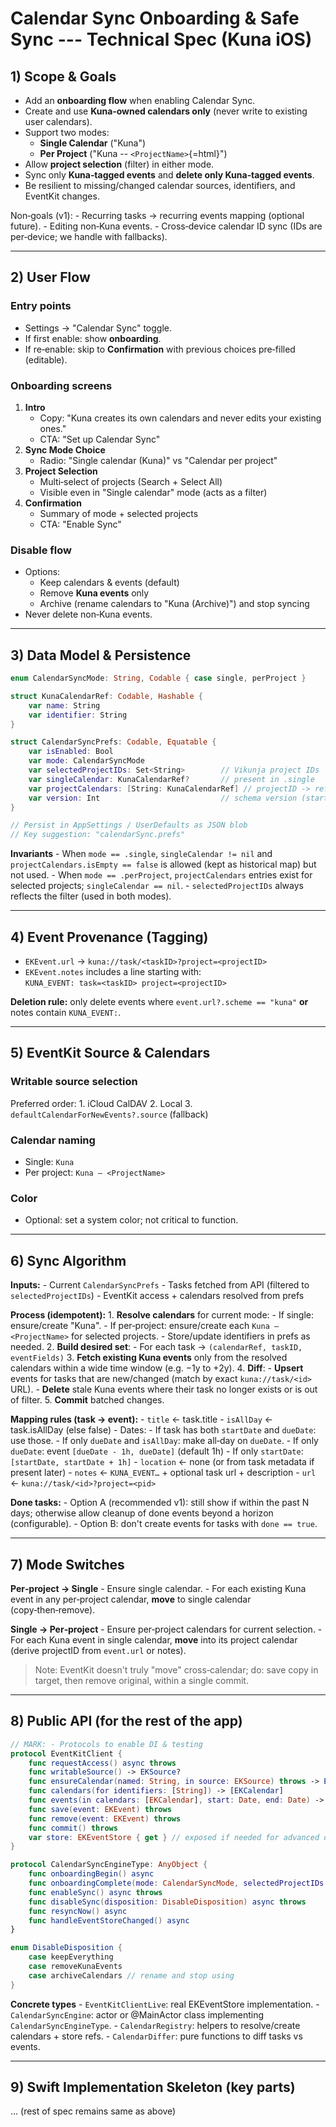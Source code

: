 # Calendar Sync Onboarding & Safe Sync --- Technical Spec (Kuna iOS)

## 1) Scope & Goals

-   Add an **onboarding flow** when enabling Calendar Sync.
-   Create and use **Kuna‑owned calendars only** (never write to
    existing user calendars).
-   Support two modes:
    -   **Single Calendar** ("Kuna")
    -   **Per Project** ("Kuna -- `<ProjectName>`{=html}")
-   Allow **project selection** (filter) in either mode.
-   Sync only **Kuna‑tagged events** and **delete only Kuna‑tagged
    events**.
-   Be resilient to missing/changed calendar sources, identifiers, and
    EventKit changes.

Non‑goals (v1): - Recurring tasks → recurring events mapping (optional
future). - Editing non‑Kuna events. - Cross‑device calendar ID sync (IDs
are per‑device; we handle with fallbacks).

------------------------------------------------------------------------

## 2) User Flow

### Entry points

-   Settings → "Calendar Sync" toggle.
-   If first enable: show **onboarding**.
-   If re‑enable: skip to **Confirmation** with previous choices
    pre‑filled (editable).

### Onboarding screens

1.  **Intro**
    -   Copy: "Kuna creates its own calendars and never edits your
        existing ones."
    -   CTA: "Set up Calendar Sync"
2.  **Sync Mode Choice**
    -   Radio: "Single calendar (Kuna)" vs "Calendar per project"
3.  **Project Selection**
    -   Multi‑select of projects (Search + Select All)
    -   Visible even in "Single calendar" mode (acts as a filter)
4.  **Confirmation**
    -   Summary of mode + selected projects
    -   CTA: "Enable Sync"

### Disable flow

-   Options:
    -   Keep calendars & events (default)
    -   Remove **Kuna events** only
    -   Archive (rename calendars to "Kuna (Archive)") and stop syncing
-   Never delete non‑Kuna events.

------------------------------------------------------------------------

## 3) Data Model & Persistence

``` swift
enum CalendarSyncMode: String, Codable { case single, perProject }

struct KunaCalendarRef: Codable, Hashable {
    var name: String
    var identifier: String
}

struct CalendarSyncPrefs: Codable, Equatable {
    var isEnabled: Bool
    var mode: CalendarSyncMode
    var selectedProjectIDs: Set<String>        // Vikunja project IDs
    var singleCalendar: KunaCalendarRef?       // present in .single
    var projectCalendars: [String: KunaCalendarRef] // projectID -> ref (in .perProject)
    var version: Int                           // schema version (start at 1)
}

// Persist in AppSettings / UserDefaults as JSON blob
// Key suggestion: "calendarSync.prefs"
```

**Invariants** - When `mode == .single`, `singleCalendar != nil` and
`projectCalendars.isEmpty == false` is allowed (kept as historical map)
but not used. - When `mode == .perProject`, `projectCalendars` entries
exist for selected projects; `singleCalendar == nil`. -
`selectedProjectIDs` always reflects the filter (used in both modes).

------------------------------------------------------------------------

## 4) Event Provenance (Tagging)

-   `EKEvent.url` → `kuna://task/<taskID>?project=<projectID>`
-   `EKEvent.notes` includes a line starting with:\
    `KUNA_EVENT: task=<taskID> project=<projectID>`

**Deletion rule:** only delete events where
`event.url?.scheme == "kuna"` **or** notes contain `KUNA_EVENT:`.

------------------------------------------------------------------------

## 5) EventKit Source & Calendars

### Writable source selection

Preferred order: 1. iCloud CalDAV 2. Local 3.
`defaultCalendarForNewEvents?.source` (fallback)

### Calendar naming

-   Single: `Kuna`
-   Per project: `Kuna – <ProjectName>`

### Color

-   Optional: set a system color; not critical to function.

------------------------------------------------------------------------

## 6) Sync Algorithm

**Inputs:** - Current `CalendarSyncPrefs` - Tasks fetched from API
(filtered to `selectedProjectIDs`) - EventKit access + calendars
resolved from prefs

**Process (idempotent):** 1. **Resolve calendars** for current mode: -
If single: ensure/create "Kuna". - If per‑project: ensure/create each
`Kuna – <ProjectName>` for selected projects. - Store/update identifiers
in prefs as needed. 2. **Build desired set**: - For each task →
`(calendarRef, taskID, eventFields)` 3. **Fetch existing Kuna events**
only from the resolved calendars within a wide time window (e.g. −1y to
+2y). 4. **Diff**: - **Upsert** events for tasks that are new/changed
(match by exact `kuna://task/<id>` URL). - **Delete** stale Kuna events
where their task no longer exists or is out of filter. 5. **Commit**
batched changes.

**Mapping rules (task → event):** - `title` ← task.title - `isAllDay` ←
task.isAllDay (else false) - Dates: - If task has both `startDate` and
`dueDate`: use those. - If only `dueDate` and `isAllDay`: make all‑day
on `dueDate`. - If only `dueDate`: event `[dueDate - 1h, dueDate]`
(default 1h) - If only `startDate`: `[startDate, startDate + 1h]` -
`location` ← none (or from task metadata if present later) - `notes` ←
`KUNA_EVENT…` + optional task url + description - `url` ←
`kuna://task/<id>?project=<pid>`

**Done tasks:** - Option A (recommended v1): still show if within the
past N days; otherwise allow cleanup of done events beyond a horizon
(configurable). - Option B: don't create events for tasks with
`done == true`.

------------------------------------------------------------------------

## 7) Mode Switches

**Per‑project → Single** - Ensure single calendar. - For each existing
Kuna event in any per‑project calendar, **move** to single calendar
(copy‑then‑remove).

**Single → Per‑project** - Ensure per‑project calendars for current
selection. - For each Kuna event in single calendar, **move** into its
project calendar (derive projectID from `event.url` or notes).

> Note: EventKit doesn't truly "move" cross‑calendar; do: save copy in
> target, then remove original, within a single commit.

------------------------------------------------------------------------

## 8) Public API (for the rest of the app)

``` swift
// MARK: - Protocols to enable DI & testing
protocol EventKitClient {
    func requestAccess() async throws
    func writableSource() -> EKSource?
    func ensureCalendar(named: String, in source: EKSource) throws -> EKCalendar
    func calendars(for identifiers: [String]) -> [EKCalendar]
    func events(in calendars: [EKCalendar], start: Date, end: Date) -> [EKEvent]
    func save(event: EKEvent) throws
    func remove(event: EKEvent) throws
    func commit() throws
    var store: EKEventStore { get } // exposed if needed for advanced ops
}

protocol CalendarSyncEngineType: AnyObject {
    func onboardingBegin() async
    func onboardingComplete(mode: CalendarSyncMode, selectedProjectIDs: Set<String>) async throws
    func enableSync() async throws
    func disableSync(disposition: DisableDisposition) async throws
    func resyncNow() async
    func handleEventStoreChanged() async
}

enum DisableDisposition {
    case keepEverything
    case removeKunaEvents
    case archiveCalendars // rename and stop using
}
```

**Concrete types** - `EventKitClientLive`: real EKEventStore
implementation. - `CalendarSyncEngine`: actor or @MainActor class
implementing `CalendarSyncEngineType`. - `CalendarRegistry`: helpers to
resolve/create calendars + store refs. - `CalendarDiffer`: pure
functions to diff tasks vs events.

------------------------------------------------------------------------

## 9) Swift Implementation Skeleton (key parts)

... (rest of spec remains same as above)
